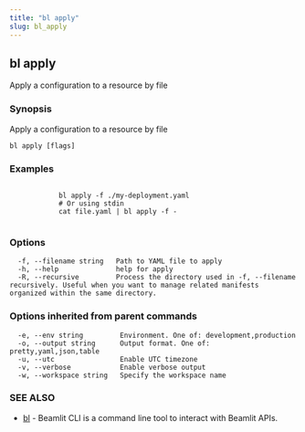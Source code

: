 ```yaml
---
title: "bl apply"
slug: bl_apply
---
```

## bl apply

Apply a configuration to a resource by file

### Synopsis

Apply a configuration to a resource by file

```
bl apply [flags]
```

### Examples

```

			bl apply -f ./my-deployment.yaml
			# Or using stdin
			cat file.yaml | bl apply -f -
		
```

### Options

```
  -f, --filename string   Path to YAML file to apply
  -h, --help              help for apply
  -R, --recursive         Process the directory used in -f, --filename recursively. Useful when you want to manage related manifests organized within the same directory.
```

### Options inherited from parent commands

```
  -e, --env string         Environment. One of: development,production
  -o, --output string      Output format. One of: pretty,yaml,json,table
  -u, --utc                Enable UTC timezone
  -v, --verbose            Enable verbose output
  -w, --workspace string   Specify the workspace name
```

### SEE ALSO

* [bl](bl.md)	 - Beamlit CLI is a command line tool to interact with Beamlit APIs.

